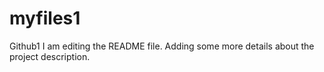 # myfiles1
Github1
I am editing the README file. Adding some more details about the project description.

